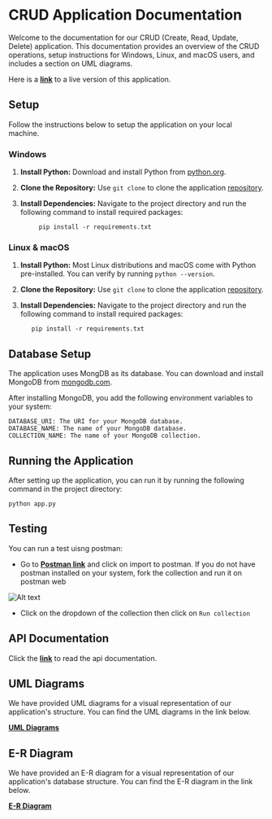 
# CRUD Application Documentation

Welcome to the documentation for our CRUD (Create, Read, Update, Delete) application. This documentation provides an overview of the CRUD operations, setup instructions for Windows, Linux, and macOS users, and includes a section on UML diagrams.

Here is a **[link](https://hng-stage-2-95a5.onrender.com/api)** to a live version of this application.

## Setup

 Follow the instructions below to setup the application on your local machine.

### Windows

1. **Install Python:** Download and install Python from [python.org](https://www.python.org/downloads/).
2. **Clone the Repository:** Use `git clone` to clone the application [repository](https://github.com/blacdev/HNG_Stage_Two.git).

3. **Install Dependencies:** Navigate to the project directory and run the following command to install required packages:

            pip install -r requirements.txt

### Linux & macOS

1. **Install Python:** Most Linux distributions and macOS come with Python pre-installed. You can verify by running `python --version`.

2. **Clone the Repository:** Use `git clone` to clone the application [repository](https://github.com/blacdev/HNG_Stage_Two.git).

3. **Install Dependencies:** Navigate to the project directory and run the following command to install required packages:

          pip install -r requirements.txt

## Database Setup

The application uses MongDB as its database. You can download and install MongoDB from [mongodb.com](https://www.mongodb.com/try/download/community).

After installing MongoDB, you add the following environment variables to your system:

    DATABASE_URI: The URI for your MongoDB database.
    DATABASE_NAME: The name of your MongoDB database.
    COLLECTION_NAME: The name of your MongoDB collection.

## Running the Application

After setting up the application, you can run it by running the following command in the project directory:

    python app.py

## Testing

You can run a test uisng postman:

- Go to **[Postman link](https://documenter.getpostman.com/view/16477483/2s9YC31uAS)** and click on import to postman. If you do not have postman installed on your system, fork the collection and run it on postman web

![Alt text](https://camo.githubusercontent.com/aa806d089441f9448c22448dc78f39b2fa5f4226cc34777b51e8619141235c24/68747470733a2f2f7265732e636c6f7564696e6172792e636f6d2f616d6f73737061726b2f696d6167652f75706c6f61642f76313639343339353230362f436170747572655f6362746a74692e706e67)

- Click on the dropdown of the collection then click on `Run collection`

## API Documentation

Click the **[link](https://github.com/blacdev/HNG_Stage_Two/blob/staging/DOCUMENTATION.md)** to read the api documentation.

## UML Diagrams

We have provided UML diagrams for a visual representation of our application's structure. You can find the UML diagrams in the link below.

**[UML Diagrams](https://drive.google.com/file/d/1OBUdOP8uOIFK4KRb7FYqgTAUAhnLNm6-/view?usp=sharing)**

## E-R Diagram

We have provided an E-R diagram for a visual representation of our application's database structure. You can find the E-R diagram in the link below.

**[E-R Diagram](https://dbdiagram.io/d/64fdd89102bd1c4a5e4a2aa6)**
